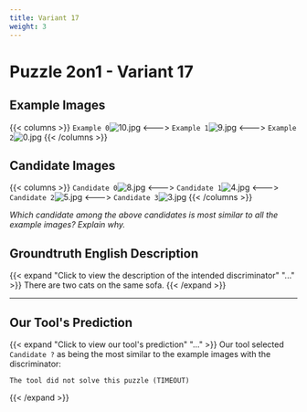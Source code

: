 ```yaml
---
title: Variant 17
weight: 3
---
```


# Puzzle 2on1 - Variant 17

## Example Images
{{< columns >}}
`Example 0`![10.jpg](/natscene-data/images/10.jpg)
<--->
`Example 1`![9.jpg](/natscene-data/images/9.jpg)
<--->
`Example 2`![0.jpg](/natscene-data/images/0.jpg)
{{< /columns >}}

## Candidate Images
{{< columns >}}
`Candidate 0`![8.jpg](/natscene-data/images/8.jpg)
<--->
`Candidate 1`![4.jpg](/natscene-data/images/4.jpg)
<--->
`Candidate 2`![5.jpg](/natscene-data/images/5.jpg)
<--->
`Candidate 3`![3.jpg](/natscene-data/images/3.jpg)
{{< /columns >}}

*Which candidate among the above candidates is most similar to all the example images? Explain why.*

## Groundtruth English Description

{{< expand "Click to view the description of the intended discriminator" "..." >}}
There are two cats on the same sofa.
{{< /expand >}}

---



## Our Tool's Prediction

{{< expand "Click to view our tool's prediction" "..." >}}
Our tool selected `Candidate ?` as being the most similar to the example images with the discriminator:
```plaintext
The tool did not solve this puzzle (TIMEOUT)
```
{{< /expand >}}
